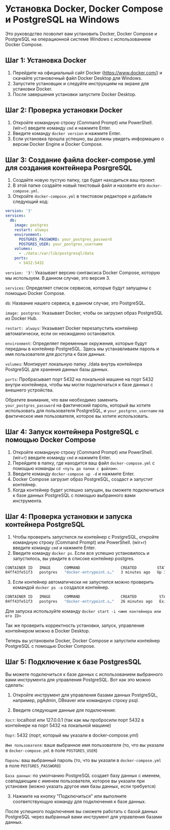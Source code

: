 # Установка Docker, Docker Compose и PostgreSQL на Windows

Это руководство позволит вам установить Docker, Docker Compose и PostgreSQL на операционной системе Windows с использованием Docker Compose.

## Шаг 1: Установка Docker

1. Перейдите на официальный сайт Docker (<https://www.docker.com/>) и скачайте установочный файл Docker Desktop для Windows.
2. Запустите установщик и следуйте инструкциям на экране для установки Docker.
3. После завершения установки запустите Docker Desktop.

## Шаг 2: Проверка установки Docker

1. Откройте командную строку (Command Prompt) или PowerShell. (wir+r) введите команду `cmd` и нажмите Enter.
2. Введите команду `docker version` и нажмите Enter.
3. Если установка прошла успешно, вы должны увидеть информацию о версии Docker Engine и Docker Compose.

## Шаг 3: Создание файла docker-compose.yml для создания контейнера PosrgreSQL

1. Создайте новую пустую папку, где будет находиться ваш проект.
2. В этой папке создайте новый текстовый файл и назовите его `docker-compose.yml`.
3. Откройте `docker-compose.yml` в текстовом редакторе и добавьте следующий код:

```yaml
version: '3'
services:
  db:
    image: postgres
    restart: always
    environment:
      POSTGRES_PASSWORD: your_postgres_password
      POSTGRES_USER: your_postgres_username
    volumes:
      - ./data:/var/lib/postgresql/data
    ports:
      - 5432:5432
```

`version: '3'`: Указывает версию синтаксиса Docker Compose, которую мы используем. В данном случае, это версия 3.

`services`: Определяет список сервисов, которые будут запущены с помощью Docker Compose.

`db`: Название нашего сервиса, в данном случае, это PostgreSQL.

`image: postgres`: Указывает Docker, чтобы он загрузил образ PostgreSQL из Docker Hub.

`restart: always`: Указывает Docker перезапустить контейнер автоматически, если он неожиданно остановится.

`environment`: Определяет переменные окружения, которые будут переданы в контейнер PostgreSQL. Здесь мы устанавливаем пароль и имя пользователя для доступа к базе данных.

`volumes`: Монтирует локальную папку ./data внутрь контейнера PostgreSQL для хранения данных базы данных.

`ports`: Пробрасывает порт 5432 на локальной машине на порт 5432 внутри контейнера, чтобы мы могли подключаться к базе данных с внешнего устройства.

Обратите внимание, что вам необходимо заменить `your_postgres_password` на фактический пароль, который вы хотите использовать для пользователя PostgreSQL, и `your_postgres_username` на фактическое имя пользователя, которое вы хотите использовать.

## Шаг 4: Запуск контейнера PostgreSQL с помощью Docker Compose

1. Откройте командную строку (Command Prompt) или PowerShell. (wir+r) введите команду `cmd` и нажмите Enter.
2. Перейдите в папку, где находится ваш файл `docker-compose.yml` с помощью команды `cd <путь до папки с файлом>`.
3. Введите команду `docker-compose up -d` и нажмите Enter.
4. Docker Compose загрузит образ PostgreSQL, создаст и запустит контейнер.
5. Когда контейнер будет успешно запущен, вы сможете подключиться к базе данных PostgreSQL с помощью выбранного вами инструмента.

## Шаг 4: Проверка установки и запуска контейнера PostgreSQL

1. Чтобы проверить запустился ли контейнер с PostgreSQL, откройте командную строку (Command Prompt) или PowerShell. (wir+r) введите команду `cmd` и нажмите Enter.
2. Введите команду `docker ps`.
Если все успешно установилось и запустилось, вы увидите в списоке контейнер postgres.

```bash
CONTAINER ID   IMAGE      COMMAND                  CREATED         STATUS         PORTS                    NAMES
04ff43fe51f3   postgres   "docker-entrypoint.s…"   3 minutes ago   Up 3 minutes   0.0.0.0:5432->5432/tcp   docker-db-1
```

3. Если контейнер автоматически не запустился можно проверить командой `docker ps -a` создался контейнер.

```bash
CONTAINER ID   IMAGE      COMMAND                  CREATED          STATUS                          PORTS     NAMES
04ff43fe51f3   postgres   "docker-entrypoint.s…"   26 minutes ago   Exited (0) About a minute ago             docker-db-1
```

Для запуска используйте команду `docker start -i <имя контейнера или его ID>`

Так же проверить корректность установки, запуск, управление контейнером можно в Docker Desktop.

Теперь вы установили Docker, Docker Compose и запустили контейнер PostgreSQL с помощью Docker Compose.

## Шаг 5: Подключение к базе PostgresSQL

Вы можете подключиться к базе данных с использованием выбранного вами инструмента для управления PostgreSQL. Вот как это можно сделать:

1. Откройте инструмент для управления базами данных PostgreSQL, например, pgAdmin, DBeaver или командную строку psql.

2. Введите следующие данные для подключения:

`Хост`: localhost или 127.0.0.1 (так как мы пробросили порт 5432 в контейнере на порт 5432 на локальной машине)

`Порт`: 5432 (порт, который мы указали в docker-compose.yml)

`Имя пользователя`: ваше выбранное имя пользователя (то, что вы указали в `docker-compose.yml` в поле `POSTGRES_USER`)

`Пароль`: ваш выбранный пароль (то, что вы указали в `docker-compose.yml` в поле `POSTGRES_PASSWORD`)

`База данных`: по умолчанию PostgreSQL создает базу данных с именем, совпадающим с именем пользователя, которое вы указали при установке (можно указать другое имя базы данных, если требуется)

3. Нажмите на кнопку "Подключиться" или выполните соответствующую команду для подключения к базе данных.

После успешного подключения вы сможете работать с базой данных PostgreSQL через выбранный вами инструмент для управления базами данных.
